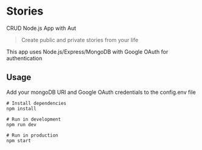 # Stories
CRUD Node.js App with Aut

> Create public and private stories from your life

This app uses Node.js/Express/MongoDB with Google OAuth for authentication

## Usage

Add your mongoDB URI and Google OAuth credentials to the config.env file

```
# Install dependencies
npm install

# Run in development
npm run dev

# Run in production
npm start
```
